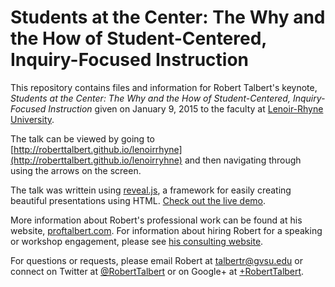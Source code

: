 Students at the Center: The Why and the How of Student-Centered, Inquiry-Focused Instruction
=============================================================================

This repository contains files and information for Robert Talbert's keynote, _Students at the Center: The Why and the How of Student-Centered, Inquiry-Focused Instruction_ given on January 9, 2015 to the faculty at [Lenoir-Rhyne University](http://www.lr.edu).

The talk can be viewed by going to [http://roberttalbert.github.io/lenoirrhyne](http://roberttalbert.github.io/lenoirryhne) and then navigating through using the arrows on the screen. 

The talk was writtein using [reveal.js](http://lab.hakim.se/reveal-js/), a framework for easily creating beautiful presentations using HTML. [Check out the live demo](http://lab.hakim.se/reveal-js/).

More information about Robert's professional work can be found at his website, [proftalbert.com](http://proftalbert.com). For information about hiring Robert for a speaking or workshop engagement, please see [his consulting website](http://proftalbert.com/consulting). 

For questions or requests, please email Robert at talbertr@gvsu.edu or connect on Twitter at [@RobertTalbert](http://twitter.com/RobertTalbert) or on Google+ at [+RobertTalbert](http://google.com/+RobertTalbert).